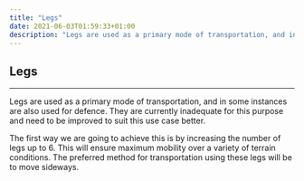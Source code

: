 ```yaml
---
title: "Legs"
date: 2021-06-03T01:59:33+01:00
description: "Legs are used as a primary mode of transportation, and in some instances are also used for defence. They are currently inadequate for this purpose and need to be improved to suit this use case better."
---
```


## Legs

---

Legs are used as a primary mode of transportation, and in some instances are also used for defence. They are currently inadequate for this purpose and need to be improved to suit this use case better.

The first way we are going to achieve this is by increasing the number of legs up to 6. This will ensure maximum mobility over a variety of terrain conditions. The preferred method for transportation using these legs will be to move sideways.
